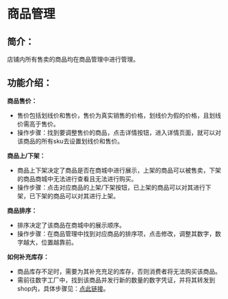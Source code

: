 # 商品管理

## 简介：

店铺内所有售卖的商品均在商品管理中进行管理。

## 功能介绍：

**商品售价：**

* 售价包括划线价和售价，售价为真实销售的价格，划线价为假的价格，且划线价需高于售价。
* 操作步骤：找到要调整售价的商品，点击详情按钮，进入详情页面，就可以对该商品的所有sku去设置划线价和售价。

**商品上/下架：**

* 商品上下架决定了商品是否在商城中进行展示，上架的商品可以被售卖，下架的商品商城中无法进行查看且无法进行购买。
* 操作步骤：点击对应商品的上架/下架按钮，已上架的商品可以对其进行下架，已下架的商品可以对其进行上架。

**商品排序：**

* 排序决定了该商品在商城中的展示顺序。
* 操作步骤：在商品管理中找到对应商品的排序项，点击修改，调整其数字，数字越大，位置越靠前。

**如何补充库存：**

* 商品库存不足时，需要为其补充充足的库存，否则消费者将无法购买该商品。
* 需前往数字工厂中，找到该商品并发行新的数量的数字凭证，并将其转发到shop内，具体步骤见：[点此链接](https://help.stringon.com/matrix/c3/c3-1/c3-1-1)。


